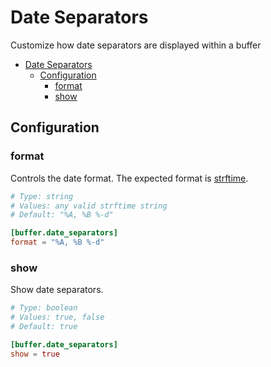 # Date Separators

Customize how date separators are displayed within a buffer

- [Date Separators](#date-separators)
  - [Configuration](#configuration)
    - [format](#format)
    - [show](#show)

## Configuration

### format

Controls the date format. The expected format is [strftime](https://pubs.opengroup.org/onlinepubs/007908799/xsh/strftime.html).  

```toml
# Type: string
# Values: any valid strftime string
# Default: "%A, %B %-d"

[buffer.date_separators]
format = "%A, %B %-d"
```

### show

Show date separators.

```toml
# Type: boolean
# Values: true, false
# Default: true

[buffer.date_separators]
show = true
```

